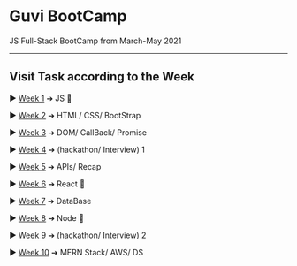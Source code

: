 # Guvi BootCamp
JS Full-Stack BootCamp from March-May 2021

---

## Visit Task according to the Week

  ▶ [Week 1](Tasks/Week1) ➔ JS 📒

  ▶ [Week 2](Tasks/Week2) ➔ HTML/ CSS/ BootStrap

  ▶ [Week 3](Tasks/Week3) ➔ DOM/ CallBack/ Promise
  
  ▶ [Week 4](https://github.com/JPC8/YT-clone) ➔ (hackathon/ Interview) 1

  ▶ [Week 5](Tasks/Week5) ➔ APIs/ Recap

  ▶ [Week 6](Tasks/Week6) ➔ React 📘
  
  ▶ [Week 7](Tasks/Week7) ➔ DataBase
  
  ▶ [Week 8](Tasks/Week8) ➔ Node 📗

  ▶ [Week 9](https://github.com/JPC8/Pizza-Delivery) ➔ (hackathon/ Interview) 2

  ▶ [Week 10](Tasks/Week10) ➔ MERN Stack/ AWS/ DS
